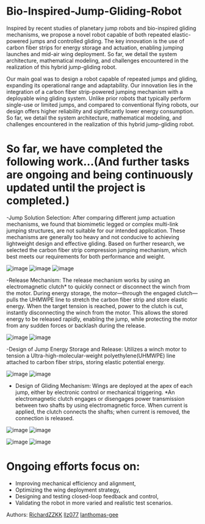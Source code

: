# Bio-Inspired-Jump-Gliding-Robot

Inspired by recent studies of planetary jump robots and bio-inspired gliding mechanisms, we propose a novel robot capable of both repeated elastic-powered jumps and controlled gliding. The key innovation is the use of carbon fiber strips for energy storage and actuation, enabling jumping launches and mid-air wing deployment. So far, we detail the system architecture, mathematical modeling, and challenges encountered in the realization of this hybrid jump-gliding robot.

Our main goal was to design a robot capable of repeated jumps and gliding, expanding its operational range and adaptability. Our innovation lies in the integration of a carbon fiber strip-powered jumping mechanism with a deployable wing gliding system. Unlike prior robots that typically perform single-use or limited jumps, and compared to conventional flying robots, our design offers higher reliability and significantly lower energy consumption. So far, we detail the system architecture, mathematical modeling, and challenges encountered in the realization of this hybrid jump-gliding robot.

# So far, we have completed the following work...(And further tasks are ongoing and being continuously updated until the project is completed.)

-Jump Solution Selection: After comparing different jump actuation mechanisms, we found that biomimetic legged or complex multi-link jumping structures, are not suitable for our intended application. These mechanisms are generally too heavy and not conducive to achieving lightweight design and effective gliding. Based on further research, we selected the carbon fiber strip compression jumping mechanism, which best meets our requirements for both performance and weight.

![image](https://github.com/user-attachments/assets/2d52d127-d98d-43d5-9bd7-6597bf022ba3)
![image](https://github.com/user-attachments/assets/4d4eb47f-471b-48c0-a799-86d488b92b12)
![image](https://github.com/user-attachments/assets/55d0b6e8-46c2-4541-bafa-6aa68f54a510)



-Release Mechanism: The release mechanism works by using an electromagnetic clutch* to quickly connect or disconnect the winch from the motor. During energy storage, the motor—through the engaged clutch—pulls the UHMWPE line to stretch the carbon fiber strip and store elastic energy. When the target tension is reached, power to the clutch is cut, instantly disconnecting the winch from the motor. This allows the stored energy to be released rapidly, enabling the jump, while protecting the motor from any sudden forces or backlash during the release.

![image](https://github.com/user-attachments/assets/694cafcb-d208-42c9-b6f4-f1b8d906e2ee)
![image](https://github.com/user-attachments/assets/488834de-d14c-49c0-b084-9160e2fba12f)


-Design of Jump Energy Storage and Release: Utilizes a winch motor to tension a Ultra-high-molecular-weight polyethylene(UHMWPE) line attached to carbon fiber strips, storing elastic potential energy. 

![image](https://github.com/user-attachments/assets/f08731ea-73bc-4b44-99e7-35be05216e1c)
![image](https://github.com/user-attachments/assets/ce0810af-a8b4-4da1-b6ea-74f0b9d5a3af)


- Design of Gliding Mechanism: Wings are deployed at the apex of each jump, either by electronic control or mechanical triggering.
*An electromagnetic clutch engages or disengages power transmission between two shafts by using electromagnetic force. When current is applied, the clutch connects the shafts; when current is removed, the connection is released.

![image](https://github.com/user-attachments/assets/23fe3522-b2e0-4b5b-9c85-6e9ccd3a104b)
![image](https://github.com/user-attachments/assets/8002e049-6982-4139-b69c-9269329fd793)

![image](https://github.com/user-attachments/assets/1dbb64f0-a2ee-43ea-8911-7763eb12b03b)
![image](https://github.com/user-attachments/assets/e19473eb-4e7b-43fd-a649-bb6782251436)


# Ongoing efforts focus on: 
- Improving mechanical efficiency and alignment, 
- Optimizing the wing deployment strategy, 
- Designing and testing closed-loop feedback and control, 
- Validating the robot in more varied and realistic test scenarios.


Authors:
[RichardZZKK](url)
[llz077](url)
[Ianthomas-gee](url)
